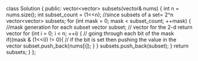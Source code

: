 class Solution {
public:
    vector<vector<int>> subsets(vector<int>& nums) {
      int n = nums.size();
      int subset_count = (1<<n); //since subsets of a set= 2^n
      vector<vector<int>> subsets;
      for (int mask = 0; mask < subset_count; ++mask) { //mask generation for each subset
        vector<int> subset; // vector for the 2-d return vector
        for (int i = 0; i < n; ++i) { // going through each bit of the mask
          if((mask & (1<<i)) != 0){ // if the bit is set then pushing the value in the vector
            subset.push_back(nums[i]);
          }
        }
        subsets.push_back(subset);
      }
      return subsets;
    }
};
